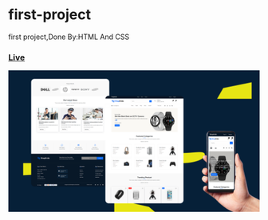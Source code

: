 # first-project
first project,Done By:HTML And CSS
<br />
<h3><a href="https://adelsherif.github.io/first-project/?fbclid=IwAR0K41f-l9MMLekaXwcE7Gp4eTi90UuYkuqF6MkzjnSensaP-JXxzrwtI5A">Live</a></h3>

<img src="https://raw.githubusercontent.com/Adelsherif/e-commerce/master/design.png" alt="image" />


